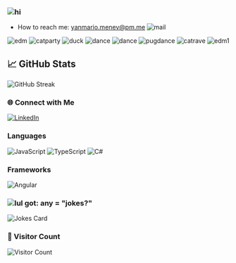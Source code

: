 ### ![hi](https://cdn.7tv.app/emote/639a74ce77434d886603afab/2x.webp)

- How to reach me: yanmario.menev@pm.me ![mail](https://cdn.7tv.app/emote/63c8dcc0dedb49b243838a20/1x.webp)

![edm](https://cdn.7tv.app/emote/633dd7eba855bd5c6ce87a37/3x.webp) ![catparty](https://cdn.7tv.app/emote/60afeb77e5a579561106003c/2x.webp) ![duck](https://cdn.betterttv.net/emote/607ee5f939b5010444d02dd4/2x) ![dance](https://cdn.7tv.app/emote/6239577d6cf512e934d3e64a/2x.webp) ![dance](https://cdn.7tv.app/emote/613a32b933f0020ec54a8c72/2x.webp) ![pugdance](https://cdn.7tv.app/emote/60afaa9c566c3e1fc94cc5e4/2x.webp) ![catrave](https://cdn.7tv.app/emote/61d3d2615c6572b1f6a79160/2x.webp) ![edm1](https://cdn.7tv.app/emote/633db93e7858907ca8770150/3x.webp)

## 📈 GitHub Stats

<!-- ![Your GitHub Stats](https://github-readme-stats.vercel.app/api?username=yanmariomenev&show_icons=true&theme=radical) -->
![GitHub Streak](http://github-readme-streak-stats.herokuapp.com?user=yanmariomenev&theme=radical)
<!-- ![Top Langs](https://github-readme-stats.vercel.app/api/top-langs/?username=yanmariomenev&layout=compact&theme=radical) -->
### 🌐 Connect with Me
[![LinkedIn](https://img.shields.io/badge/LinkedIn-0077B5?style=for-the-badge&logo=linkedin&logoColor=white)](https://bg.linkedin.com/in/yanmario-m)

### Languages
![JavaScript](https://img.shields.io/badge/JavaScript-F7DF1E?style=for-the-badge&logo=javascript&logoColor=black) 
![TypeScript](https://img.shields.io/badge/TypeScript-3178C6?style=for-the-badge&logo=typescript&logoColor=white)
![C#](https://img.shields.io/badge/C%23-239120?style=for-the-badge&logo=c-sharp&logoColor=white)


### Frameworks
![Angular](https://img.shields.io/badge/Angular-DD0031?style=for-the-badge&logo=angular&logoColor=white)

### ![lul](https://cdn.7tv.app/emote/614b411543b2d9da0d31fb5b/1x.webp) got: any = "jokes?"
![Jokes Card](https://readme-jokes.vercel.app/api?theme=radical)

### 👀 Visitor Count
![Visitor Count](https://komarev.com/ghpvc/?username=yanmariomenev&color=brightgreen)
